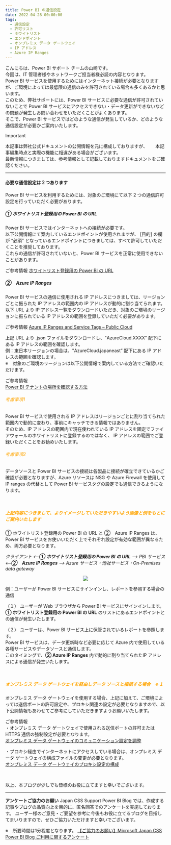 ```yaml
---
title: Power BI の通信設定
date: 2022-04-28 00:00:00 
tags:
  - 通信設定　　
  - 許可リスト
  - ホワイトリスト
  - エンドポイント
  - オンプレミス データ ゲートウェイ
  - IP アドレス
  - Azure IP Ranges
---
```



こんにちは、Power BI サポート チームの山崎です。  
今回は、IT 管理者様やネットワークご担当者様必読の内容となります。  
Power BI サービスを使用するためにはインターネット接続が必要となりますが、ご環境によっては最低限の通信のみを許可されている場合も多くあるかと思います。  
このため、弊社サポートには、Power BI サービスに必要な通信が許可されていないことで Power BI サービスにアクセスできない・データ更新ができないなどの問題が発生しお問い合わせをいただくことがよくあります。  
そこで、Power BI サービスではどのような通信が発生しているか、どのような通信設定が必要かご案内いたします。

<!-- more -->

> [!IMPORTANT]  
> 本記事は弊社公式ドキュメントの公開情報を元に構成しておりますが、　　
> 本記事編集時点と実際の機能に相違がある場合がございます。  
> 最新情報につきましては、参考情報として記載しておりますドキュメントをご確認ください。

---

#### 必要な通信設定は２つあります

Power BI サービスを利用するためには、対象のご環境にて以下 2 つの通信許可設定を行っていただく必要があります。


##### ①  ホワイトリスト登録用の Power BI の URL
Power BI サービスではインターネットへの接続が必要です。  
以下公開情報にて案内しているエンドポイントが使用されますが、 [目的] の欄が “必須” となっているエンドポイントにつきましては、すべて許可していただくことを推奨しております。  
これらの通信が許可されていないと、Power BI サービスを正常に使用できないことがあります。  

ご参考情報
[ホワイトリスト登録用の Power BI の URL](https://learn.microsoft.com/ja-jp/power-bi/power-bi-whitelist-urls)　  


##### ②　Azure IP Ranges  

Power BI サービスの通信に使用される IP アドレスにつきましては、リージョンごとに振られた IP アドレスの範囲内の IP アドレスが動的に割り当てられます。  
以下 URL より IP アドレス一覧をダウンロードいただき、対象のご環境のリージョンに振られている IP アドレスの範囲を登録していただく必要があります。  

ご参考情報
[Azure IP Ranges and Service Tags – Public Cloud](https://www.microsoft.com/en-us/download/details.aspx?id=56519)　  

上記 URL より .json ファイルをダウンロードし、"AzureCloud.XXXX” 配下にある IP アドレスの範囲を確認します。  
例：東日本リージョンの場合は、"AzureCloud.japaneast” 配下にある IP アドレスの範囲を確認します。  
※　対象のご環境のリージョンは以下公開情報で案内している方法でご確認いただけます。  

ご参考情報  
[Power BI テナントの場所を確認する方法](https://learn.microsoft.com/ja-jp/power-bi/service-admin-where-is-my-tenant-located#how-to-determine-where-your-power-bi-tenant-is-located)　  


###### <span style="color: orange; ">考慮事項1</span>
Power BI サービスで使用される IP アドレスはリージョンごとに割り当てられた範囲内で動的に変わり、事前にキャッチできる情報ではありません。  
そのため、IP アドレスの範囲内で現在使われている IP アドレスを固定でファイアウォールのホワイトリストに登録するのではなく、 IP アドレスの範囲でご登録いただくことをお勧めいたします。

###### <span style="color: orange; ">考慮事項2</span> 
データソースと Power BI サービスの接続は各製品に接続が確立できているかご確認が必要となりますが、Azure リソースは NSG や Azure Firewall を使用して IP ranges の代替として Power BI サービスタグの設定でも通信できるようになります。


<br>


##### <span style="color: orange; ">上記内容につきまして、よりイメージしていただきやすいよう画像と例をもとにご案内いたします</span>

① ホワイトリスト登録用の Power BI の URL と ②　Azure IP Ranges は、Power BI サービスをお使いいただく上でそれぞれ設定が有効な範囲が異なるため、両方必要となります。  

_クライアント <--**① ホワイトリスト登録用の Power BI の URL** --> PBI サービス <--**②　Azure IP Ranges** --> Azure サービス・他社サービス・On-Premises data gateway_
 
<div align="center">
<img src="1.png">
</div> 


例：ユーザーが Power BI サービスにサインインし、レポートを参照する場合の通信  

（１） ユーザーが Web ブラウザから Power BI サービスにサインインします。  
 **① ホワイトリスト登録用の Power BI の URL** のリストにあるエンドポイントとの通信が発生いたします。   

（２） ユーザーは、Power BI サービス上に保管されているレポートを参照します。  
Power BI サービスは、データ更新時など必要に応じて Azure 内で使用している各種サービスやデータソースと通信します。  
  このタイミングで、**② Azure IP Ranges** 内で動的に割り当てられたIP アドレスによる通信が発生いたします。

<br>

##### <span style="color: orange; ">オンプレミス データ ゲートウェイを経由しデータ ソースと接続する場合　※１</span>

オンプレミス データ ゲートウェイを使用する場合、上記に加えて、ご環境によっては送信ポートの許可設定や、プロキシ関連の設定が必要となりますので、以下公開情報もあわせてご参考にしていただきますようお願いいたします。

ご参考情報  
・オンプレミス データ ゲートウェイで使用される送信ポートの許可または HTTPS 通信の強制設定が必要となります。  
[オンプレミス データ ゲートウェイのコミュニケーション設定を調整](https://learn.microsoft.com/ja-jp/data-integration/gateway/service-gateway-communication)  

・プロキシ経由でインターネットにアクセスしている場合は、オンプレミス データ ゲートウェイの構成ファイルの変更が必要となります。  
[オンプレミス データ ゲートウェイのプロキシ設定の構成](https://learn.microsoft.com/ja-jp/data-integration/gateway/service-gateway-proxy)   

<br>


以上、本ブログが少しでも皆様のお役に立てますと幸いでございます。

---

**アンケートご協力のお願い**
Japan CSS Support Power BI Blog では、作成する記事やブログの品質向上を目的に、匿名回答でのアンケートを実施しております。
ユーザー様のご意見・ご要望を参考に今後もお役に立てるブログを目指してまいりますので、ぜひご協力いただけますと幸いでございます。 

※　所要時間は1分程度となります。
[【ご協力のお願い】Microsoft Japan CSS Power BI Blog ご利用に関するアンケート](https://jpbap-sqlbi.github.io/blog/powerbi/pbi_blogsurvey2022/)
